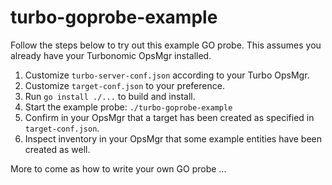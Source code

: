 # turbo-goprobe-example
Follow the steps below to try out this example GO probe.  This assumes you already have your Turbonomic OpsMgr installed.
1. Customize `turbo-server-conf.json` according to your Turbo OpsMgr.
2. Customize `target-conf.json` to your preference.
3. Run `go install ./...` to build and install.
4. Start the example probe: `./turbo-goprobe-example`
5. Confirm in your OpsMgr that a target has been created as specified in `target-conf.json`.
6. Inspect inventory in your OpsMgr that some example entities have been created as well.

More to come as how to write your own GO probe ...
